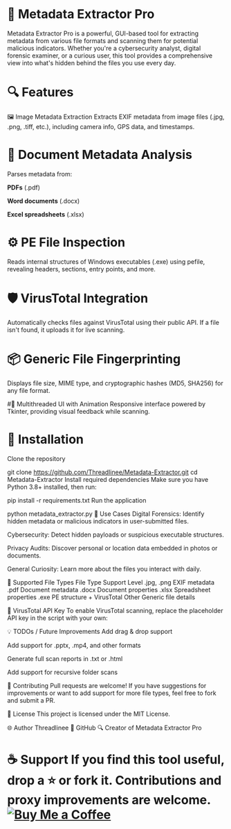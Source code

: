 # 📂 Metadata Extractor Pro
Metadata Extractor Pro is a powerful, GUI-based tool for extracting metadata from various file formats and scanning them for potential malicious indicators. Whether you're a cybersecurity analyst, digital forensic examiner, or a curious user, this tool provides a comprehensive view into what's hidden behind the files you use every day.

# 🔍 Features
🖼 Image Metadata Extraction
Extracts EXIF metadata from image files (.jpg, .png, .tiff, etc.), including camera info, GPS data, and timestamps.

# 📄 Document Metadata Analysis
Parses metadata from:

**PDFs** (.pdf)

**Word documents** (.docx)

**Excel spreadsheets** (.xlsx)

# ⚙️ PE File Inspection
Reads internal structures of Windows executables (.exe) using pefile, revealing headers, sections, entry points, and more.

# 🛡 VirusTotal Integration
Automatically checks files against VirusTotal using their public API. If a file isn't found, it uploads it for live scanning.

# 📦 Generic File Fingerprinting
Displays file size, MIME type, and cryptographic hashes (MD5, SHA256) for any file format.

#🧵 Multithreaded UI with Animation
Responsive interface powered by Tkinter, providing visual feedback while scanning.

# 🚀 Installation
Clone the repository

git clone https://github.com/Threadlinee/Metadata-Extractor.git
cd Metadata-Extractor
Install required dependencies
Make sure you have Python 3.8+ installed, then run:

pip install -r requirements.txt
Run the application

python metadata_extractor.py
🧠 Use Cases
Digital Forensics: Identify hidden metadata or malicious indicators in user-submitted files.

Cybersecurity: Detect hidden payloads or suspicious executable structures.

Privacy Audits: Discover personal or location data embedded in photos or documents.

General Curiosity: Learn more about the files you interact with daily.

📎 Supported File Types
File Type	Support Level
.jpg, .png	EXIF metadata
.pdf	Document metadata
.docx	Document properties
.xlsx	Spreadsheet properties
.exe	PE structure + VirusTotal
Other	Generic file details

🔐 VirusTotal API Key
To enable VirusTotal scanning, replace the placeholder API key in the script with your own:

💡 TODOs / Future Improvements
Add drag & drop support

Add support for .pptx, .mp4, and other formats

Generate full scan reports in .txt or .html

Add support for recursive folder scans

🤝 Contributing
Pull requests are welcome! If you have suggestions for improvements or want to add support for more file types, feel free to fork and submit a PR.

📄 License
This project is licensed under the MIT License.

🌐 Author
Threadlinee
🔗 GitHub
🔍 Creator of Metadata Extractor Pro

# ☕ Support If you find this tool useful, drop a ⭐ or fork it. Contributions and proxy improvements are welcome. [![Buy Me a Coffee](https://ko-fi.com/img/githubbutton_sm.svg)](https://ko-fi.com/G2G114SBVV)


